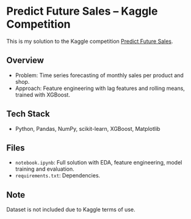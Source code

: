 # Predict Future Sales – Kaggle Competition

This is my solution to the Kaggle competition [Predict Future Sales](https://www.kaggle.com/competitions/competitive-data-science-predict-future-sales).

## Overview
- Problem: Time series forecasting of monthly sales per product and shop.
- Approach: Feature engineering with lag features and rolling means, trained with XGBoost.

## Tech Stack
- Python, Pandas, NumPy, scikit-learn, XGBoost, Matplotlib

## Files
- `notebook.ipynb`: Full solution with EDA, feature engineering, model training and evaluation.
- `requirements.txt`: Dependencies.

## Note
Dataset is not included due to Kaggle terms of use.
